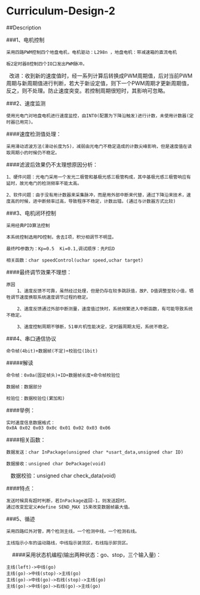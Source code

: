 # Curriculum-Design-2

##Description

###1、电机控制

    采用四路PWM控制四个地盘电机，电机驱动：L298n ，地盘电机：带减速箱的直流电机

    板2定时器0控制四个IO口发出PWM脉冲。

    改进：收到新的速度值时，经一系列计算后转换成PWM周期值，后对当前PWM周期与新周期值进行判断，若大于新设定值，则下一个PWM周期才更新周期值，反之，则不处理。防止速度突变。若控制周期很短时，其影响可忽略。
    
###2、速度监测

    使用光电门对地盘电机进行速度监控，由INT0(配置为下降沿触发)进行计数，未使用计数器(定时器已用完)。
    
####速度检测值处理：

    采用滑动滤波方法(滑动长度为5)，减弱由光电门不稳定造成的计数尖峰影响，但是速度值在读取周期小的时候仍不稳定。
    
####滤波后效果仍不太理想原因分析：

    1、硬件问题：光电门采用一个发光二极管和基极光感三极管构成，其中基极光感三极管响应有延时，故光电门的检测频率不能太高。
    
    2、软件问题：由于没有用计数器来采集脉冲，而是用外部中断来代替，通过下降沿来技术，速度高的时候，进中断频率过高，导致程序不稳定，计数出错。(通过与计数器方式比较)
    
###3、电机闭环控制

    采用经典PID算法控制
    
    本系统控制选用PD控制，舍去I项，积分相调节不明显。
    
    最终PD参数为：Kp=0.5  Ki=0.1,调试顺序：先P后D
    
    相关函数：char speedControl(uchar speed,uchar target)
    
####最终调节效果不理想：

    原因
        1、速度反馈不可靠，虽然经过处理，但是仍存在较多跳跃值，故P、D值调整至较小值，牺牲调节速度换取系统速度调节过程的稳定。
        
        2、速度反馈通过外部中断测量，速度值过快时，系统频繁进入中断函数，有可能导致系统不稳定。
        
        3、速度控制周期不够断，51单片机性能决定，定时器周期太短，系统不稳定。

###4、串口通信协议

    命令帧(4bit)+数据帧(不定)+校验位(1bit)
    
#####解读

    命令帧：0x0a(固定帧头)+ID+数据帧长度+命令帧校验位
    
    数据帧：数据部分
    
    校验位：数据校验位(累加和)
    
####举例：

    实时速度信息数据格式：    
    0x0A 0x02 0x03 0x0c 0x01 0x02 0x03 0x06
    
####相关函数：

    数据发送：char InPackage(unsigned char *usart_data,unsigned char ID)
    
    数据接收：unsigned char DePackage(void)
    
    数据校验：unsigned char check_data(void)
    
####特点：

    发送时候具有超时判断，若InPackage返回-1，则发送超时。
    通过改变宏定义#define SEND_MAX 15来改变数据帧最大值。
    
###5、循迹

    采用四路红外对管，两个检测主线，一个检测中线，一个检测右线。
    
    主线指示小车的运动路线，中线指示装货区，右线指示卸货区。
    
####采用状态机编程(输出两种状态：go、stop，三个输入量)：

    主线(left)->中线(go)
    主线(go)->中线(stop)->主线(go)
    主线(go)->中线(go)->右线(stop)->主线(go)
    主线(go)->中线(go)->右线(go)->主线(go)
